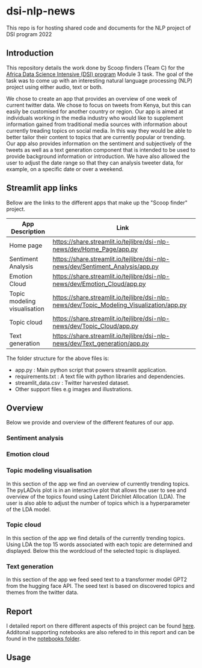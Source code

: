 # dsi-nlp-news
This repo is for hosting shared code and documents for the NLP project of DSI program 2022

## Introduction  
This repository details the work done by Scoop finders (Team C) for the [Africa Data Science Intensive (DSI) program](http://dsi-program.com/) Module 3 task. The goal of the task was to come up with an interesting natural language processing (NLP) project using either audio, text or both. 

We chose to create an app that provides an overview of one week of current twitter data. We chose to focus on tweets from Kenya, but this can easily be customised for another country or region. Our app is aimed at individuals working in the media industry who would like to supplement information gained from traditional media sources with information about currently treading topics on social media. In this way they would be able to better tailor their content to topics that are currently popular or trending. Our app also provides information on the sentiment and subjectively of the tweets as well as a text generation component that is intended to be used to provide background information or introduction. We have also allowed the user to adjust the date range so that they can analysis tweeter data, for example, on a specific date or over a weekend. 

## Streamlit app links

Bellow are the links to the different apps that make up the "Scoop finder" project. 

| App Description | Link |
|---|---|
| Home page | https://share.streamlit.io/tejlibre/dsi-nlp-news/dev/Home_Page/app.py |
| Sentiment Analysis |   https://share.streamlit.io/tejlibre/dsi-nlp-news/dev/Sentiment_Analysis/app.py |
| Emotion Cloud |   https://share.streamlit.io/tejlibre/dsi-nlp-news/dev/Emotion_Cloud/app.py |
| Topic modeling visualisation |   https://share.streamlit.io/tejlibre/dsi-nlp-news/dev/Topic_Modeling_Visualization/app.py |
| Topic cloud |    https://share.streamlit.io/tejlibre/dsi-nlp-news/dev/Topic_Cloud/app.py|
|  Text generation |  https://share.streamlit.io/tejlibre/dsi-nlp-news/dev/Text_generation/app.py |

The folder structure for the above files is:

- app.py : Main python script that powers streamlit application.
- requirements.txt : A text file with python libraries and dependencies.
- streamlit_data.csv : Twitter harvested dataset.
- Other support files e.g images and illustrations.

## Overview
Below we provide and overview of the different features of our app. 

### Sentiment analysis

### Emotion cloud

### Topic modeling visualisation
In this section of the app we find an overview of currently trending topics. The pyLADvis plot is in an interactive plot that allows the user to see and overview of the topics found using Latent Dirichlet Allocation (LDA). The user is also able to adjust the number of topics which is a hyperparameter of the LDA model.

### Topic cloud
In this section of the app we find details of the currently trending topics. Using LDA the top 15 words associated with each topic are determined and displayed. Below this the wordcloud of the selected topic is displayed.


### Text generation

In this section of the app we feed seed text to a transformer model GPT2 from the hugging face API. The seed text is based on discovered topics and themes from the twitter data.

## Report
I detailed report on there different aspects of this project can be found [here](https://github.com/tejlibre/dsi-nlp-news/blob/dev/Notebooks/Final%20Report.ipynb). Additonal supporting notebooks are also refered to in this report and can be found in the [notebooks folder](https://github.com/tejlibre/dsi-nlp-news/tree/dev/Notebooks). 

## Usage
